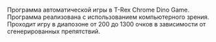 Программа автоматической игры в T-Rex Chrome Dino Game.
Программа реализована с использованием компьютерного зрения.
Проходит игру в диапозоне от 200 до 1300 очков в зависимости от сгенерированных препятствий. 
